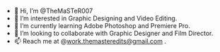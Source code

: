 - 👋 Hi, I’m @TheMaSTeR007
- 👀 I’m interested in Graphic Designing and Video Editing.
- 🌱 I’m currently learning Adobe Photoshop and Premiere Pro.
- 💞️ I’m looking to collaborate with Graphic Designer and Film Director.
- 📫 Reach me at @work.themasteredits@gmail.com .

<!---
TheMaSTeR007/TheMaSTeR007 is a ✨ special ✨ repository because its `README.md` (this file) appears on your GitHub profile.
You can click the Preview link to take a look at your changes.
--->
